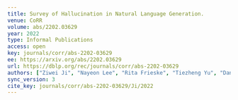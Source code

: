 ```yaml
---
title: Survey of Hallucination in Natural Language Generation.
venue: CoRR
volume: abs/2202.03629
year: 2022
type: Informal Publications
access: open
key: journals/corr/abs-2202-03629
ee: https://arxiv.org/abs/2202.03629
url: https://dblp.org/rec/journals/corr/abs-2202-03629
authors: ["Ziwei Ji", "Nayeon Lee", "Rita Frieske", "Tiezheng Yu", "Dan Su", "Yan Xu", "Etsuko Ishii", "Yejin Bang", "Andrea Madotto", "Pascale Fung"]
sync_version: 3
cite_key: journals/corr/abs-2202-03629/Ji/2022
---
```

